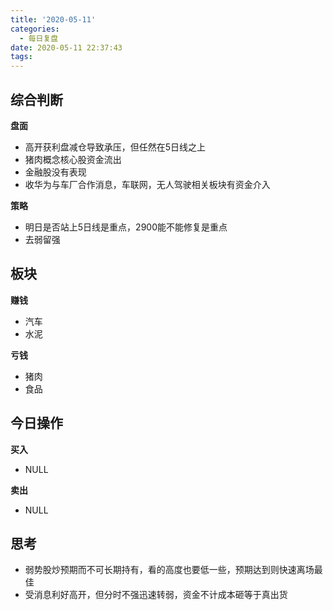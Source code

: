 ```yaml
---
title: '2020-05-11'
categories:
  - 每日复盘
date: 2020-05-11 22:37:43
tags:
---
```

## 综合判断
**盘面**

- 高开获利盘减仓导致承压，但任然在5日线之上
- 猪肉概念核心股资金流出
- 金融股没有表现
- 收华为与车厂合作消息，车联网，无人驾驶相关板块有资金介入

**策略**

- 明日是否站上5日线是重点，2900能不能修复是重点
- 去弱留强

## 板块
**赚钱**

- 汽车
- 水泥

**亏钱**

- 猪肉
- 食品

## 今日操作
**买入**

- NULL

**卖出**

- NULL

## 思考
- 弱势股炒预期而不可长期持有，看的高度也要低一些，预期达到则快速离场最佳
- 受消息利好高开，但分时不强迅速转弱，资金不计成本砸等于真出货